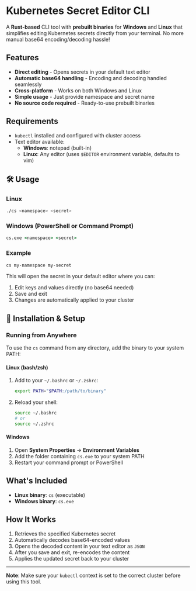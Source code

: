 # Kubernetes Secret Editor CLI

A **Rust-based** CLI tool with **prebuilt binaries** for **Windows** and **Linux** that simplifies editing Kubernetes secrets directly from your terminal. No more manual base64 encoding/decoding hassle!

## Features

- **Direct editing** - Opens secrets in your default text editor
- **Automatic base64 handling** - Encoding and decoding handled seamlessly
- **Cross-platform** - Works on both Windows and Linux
- **Simple usage** - Just provide namespace and secret name
- **No source code required** - Ready-to-use prebuilt binaries

##  Requirements

- `kubectl` installed and configured with cluster access
- Text editor available:
  - **Windows**: notepad (built-in)
  - **Linux**: Any editor (uses `$EDITOR` environment variable, defaults to vim)

## 🛠️ Usage

### Linux
```bash
./cs <namespace> <secret>
```

### Windows (PowerShell or Command Prompt)
```cmd
cs.exe <namespace> <secret>
```

### Example
```bash
cs my-namespace my-secret
```

This will open the secret in your default editor where you can:
1. Edit keys and values directly (no base64 needed)
2. Save and exit
3. Changes are automatically applied to your cluster

## 🔧 Installation & Setup

### Running from Anywhere

To use the `cs` command from any directory, add the binary to your system PATH:

#### Linux (bash/zsh)
1. Add to your `~/.bashrc` or `~/.zshrc`:
   ```bash
   export PATH="$PATH:/path/to/binary"
   ```

2. Reload your shell:
   ```bash
   source ~/.bashrc
   # or
   source ~/.zshrc
   ```

#### Windows
1. Open **System Properties** → **Environment Variables**
2. Add the folder containing `cs.exe` to your system PATH
3. Restart your command prompt or PowerShell

##  What's Included

- **Linux binary**: `cs` (executable)
- **Windows binary**: `cs.exe`

##  How It Works

1. Retrieves the specified Kubernetes secret
2. Automatically decodes base64-encoded values
3. Opens the decoded content in your text editor as `JSON`
4. After you save and exit, re-encodes the content
5. Applies the updated secret back to your cluster

---

**Note**: Make sure your `kubectl` context is set to the correct cluster before using this tool.
